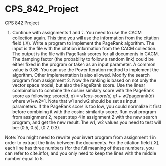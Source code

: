 # CPS_842_Project
CPS 842 Project
1. Continue with assignments 1 and 2. You need to use the CACM collection again. This time you will use the information from the citation field (.X). Write a program to implement the PageRank algorithm. The input is the file with the citation information from the CACM collection. The output is the file with PageRank scores for all documents in CACM. The damping factor (the probability to follow a random link) could be either fixed in the program or taken as an input parameter. A common value is 0.85. You can use the Power Iteration method to implement the algorithm. Other implementation is also allowed. Modify the search program from assignment 2. Now the ranking is based on not only the vector space model, but also the PageRank score. Use the linear combination to combine the cosine similary score with the PageRank score as following: score(d, q) = w1*cos-score(d, q) + w2*pagerank(d) where w1+w2=1. Note that w1 and w2 should be set as input parameters. If the PageRank score is too low, you could normalize it first before combining it with the cosine similarity score. Run eval program from assignment 2, repeat step 4 in assignment 2 with the new search program, and get the new result. The w1, w2 values you need to test will be: (0.5, 0.5), (0.7, 0.3).

Note: You might need to rewrite your invert program from assignment 1 in order to extract the links between the documents. For the citation field (.X), each line has three numbers (for the full meaning of these numbers, you can refer to cite.info), and you only need to keep the lines with the middle number equal to 5. 
